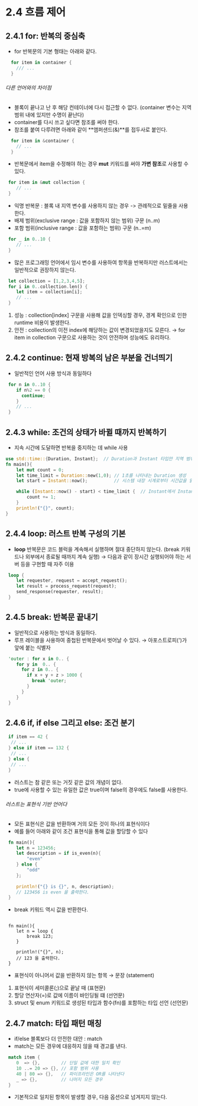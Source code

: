 2.4 흐름 제어
==

2.4.1 for: 반복의 중심축
---
 - for 반복문의 기본 형태는 아래와 같다.
```rust
  for item in container {
    /// ...
  }
```
 ###### 다른 언어와의 차이점
 - 블록이 끝나고 난 후 해당 컨테이너에 다시 접근할 수 없다.
   (container 변수는 지역 범위 내에 있지만 수명이 끝난다)
 - container를 다시 쓰고 싶다면 참조를 써야 한다.
 - 참조를 붙여 다루려면 아래와 같이 **앰퍼샌드(&)**를 접두사로 붙인다.

```rust
  for item in &container {
    // ...
  }
```
 
 - 반복문에서 item을 수정해야 하는 경우 **mut** 키워드를 써야 **가변 참조**로 사용할 수 있다.
```rust
 for item in &mut collection {
    // ...
 }
```
 
 - 익명 반복문 : 블록 내 지역 변수를 사용하지 않는 경우 -> 관례적으로 밑줄을 사용한다.
 - 배제 범위(exclusive range : 값을 포함하지 않는 범위) 구문 (n..m)
 - 포함 범위(inclusive range : 값을 포함하는 범위) 구문 (n..=m)
```rust
 for _ in 0..10 {
    // ...
 }
```

 - 많은 프로그래밍 언어에서 임시 변수를 사용하여 항목을 반복하지만 러스트에서는 일반적으로 권장하지 않는다.
```rust
 let collection = [1,2,3,4,5];
 for i in 0..collection.len() {
    let item = collection[i];
    // ...
 }
```
  1. 성능 : collection[index] 구문을 사용해 값을 인덱싱할 경우, 경계 확인으로 인한 runtime 비용이 발생한다.
  2. 안전 : collection의 이전 index에 해당하는 값이 변경되었을지도 모른다.
 → for item in collection 구문으로 사용하는 것이 안전하며 성능에도 유리하다.
 
2.4.2 continue: 현재 방복의 남은 부분을 건너띄기
---
- 일반적인 언어 사용 방식과 동일하다
```rust
 for n in 0..10 {
    if n%2 == 0 {
      continue;
    }
    // ...
 }
```
 
2.4.3 while: 조건의 상태가 바뀔 때까지 반복하기
---
- 지속 시간에 도달하면 반복을 중지하는 데 while 사용
```rust
use std::time::{Duration, Instant};  // Duration과 Instant 타입만 지역 범위로 가져온다
fn main(){
    let mut count = 0;
    let time_limit = Duration::new(1,0); // 1초를 나타내는 Duration 생성
    let start = Instant::now();          // 시스템 내장 시계로부터 시간값을 읽어온다

    while (Instant::now() - start) < time_limit {  // Instant에서 Instant를 빼면 Duration이 반환된다
        count += 1;
    }
    println!("{}", count);
}
```

2.4.4 loop: 러스트 반복 구성의 기본
---
 - **loop** 반복문은 코드 블럭을 계속해서 실행하며 절대 중단하지 않는다. (break 키워드나 외부에서 종료될 때까지 계속 실행)
 → 다음과 같이 장시간 실행되어야 하는 서버 등을 구현할 때 자주 이용
 
```rust
 loop {
    let requester, request = accept_request();
    let result = process_request(request);
    send_response(requester, result);
 }
```

2.4.5 break: 반복문 끝내기
---
- 일반적으로 사용하는 방식과 동일하다.
- 루프 레이블을 사용하여 중첩된 반복문에서 벗어날 수 있다.
  → 아포스트로피(')가 앞에 붙는 식별자
```rust
 'outer : for x in 0.. {
    for y in  0.. {
      for z in 0.. {
        if x + y + z > 1000 {
          break 'outer;
        }
      }
    }
 } 
```

2.4.6 if, if else 그리고 else: 조건 분기
---
```rust
 if item == 42 {
  // ...
 } else if item == 132 {
  // ...
 } else {
  // ...
 }
```
- 러스트는 참 같은 또는 거짓 같은 값의 개념이 없다.
- true에 사용할 수 있는 유일한 값은 true이며 false의 경우에도 false를 사용한다.

###### 러스트는 표현식 기반 언어다
- 모든 표현식은 값을 반환하며 거의 모든 것이 하나의 표현식이다
- 예를 들어 아래와 같이 조건 표현식을 통해 값을 할당할 수 있다
```rust
 fn main(){
    let n = 123456;
    let description = if is_even(n){
        "even"
    } else {
        "odd"
    };
    
    println!("{} is {}", n, description);
    // 123456 is even 을 출력한다.
 }
```
- break 키워드 역시 값을 반환한다.
<pre><code>
 fn main(){
    let n = loop {
        break 123;
    }
    
    println!("{}", n);
    // 123 을 출력한다.
 }
</code></pre>

- 표현식이 아니어서 값을 반환하지 않는 항목 → 문장 (statement)
 1. 표현식이 세미콜론(;)으로 끝날 때 (표현문)
 2. 할당 연산자(=)로 값에 이름이 바인딩될 떄 (선언문)
 3. struct 및 enum 키워드로 생성된 타입과 함수(fn)를 포함하는 타입 선언 (선언문)
 
2.4.7 match: 타입 패턴 매칭
---
- if/else 블록보다 더 안전한 대안 : match
- match는 모든 경우에 대응하지 않을 때 경고를 낸다.
```rust
 match item {
    0  => {},        // 단일 값에 대한 일치 확인
    10 ..= 20 => {}, // 포함 범위 사용
    40 | 80 => {},   // 파이프라인은 OR를 나타낸다
    _ => {},         // 나머지 모든 경우
 }
```
- 기본적으로 일치된 항목이 발생할 경우, 다음 옵션으로 넘겨지지 않는다.

